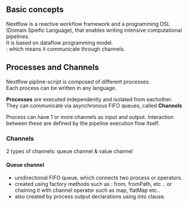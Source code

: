 ## Basic concepts  
Nextflow is a reactive workflow framework and a programming DSL (Domain Speific Language), that enables writing intensive computational pipelines.  
It is based on dataflow programming model.  
: which means it communicate through channels. 


## Processes and Channels  
Nextflow pipline-script is composed of different processes.  
Each process can be written in any language.  

**Processes** are executed independently and isolated from eachother.  
They can communicate via asynchronous FIFO queues, called **Channels**  

Process can have 1 or more channels as input and output. 
Interaction between these are defined by the pipeline execution flow itself.  

### Channels
2 types of channels: queue channel & value channel  

#### Queue channel  
*  unidirectional FIFO queue, which connects two process or operators.  
*  created using factory methods such as : from, fromPath, etc .. or chaining it with channel operator such as map, flatMap etc..  
*  also created by process output declarations using into clause.  




